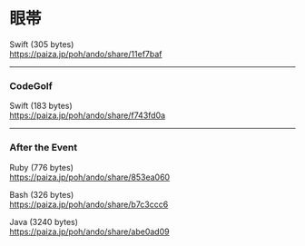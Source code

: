 眼帯
====
  
  
Swift (305 bytes)  
https://paiza.jp/poh/ando/share/11ef7baf  

  
-----
### CodeGolf
  
  
Swift (183 bytes)  
https://paiza.jp/poh/ando/share/f743fd0a  
  
  
  
-----
### After the Event
  
  
Ruby (776 bytes)  
https://paiza.jp/poh/ando/share/853ea060  
  
Bash (326 bytes)  
https://paiza.jp/poh/ando/share/b7c3ccc6  
  
Java (3240 bytes)  
https://paiza.jp/poh/ando/share/abe0ad09  
